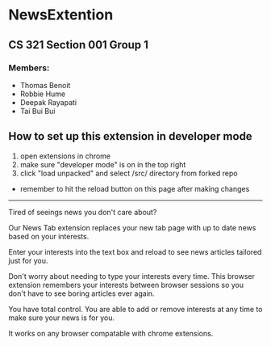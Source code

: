 # NewsExtention

## CS 321 Section 001 Group 1
### Members:
* Thomas Benoit
* Robbie Hume
* Deepak Rayapati
* Tai Bui Bui

## How to set up this extension in developer mode
1. open extensions in chrome
2. make sure "developer mode" is on in the top right
3. click "load unpacked" and select /src/ directory from forked repo

* remember to hit the reload button on this page after making changes

---

Tired of seeings news you don't care about?  

Our News Tab extension replaces your new tab page with up to date news based on your interests.  

Enter your interests into the text box and reload to see news articles tailored just for you.  

Don't worry about needing to type your interests every time. This browser extension remembers your interests between browser sessions so you don't have to see boring articles ever again.

You have total control. You are able to add or remove interests at any time to make sure your news is for you.


It works on any browser compatable with chrome extensions.

